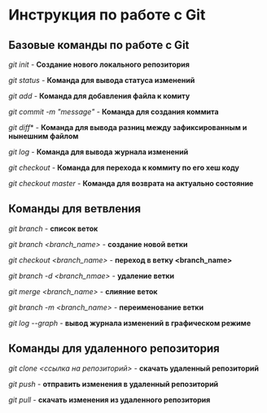 # Инструкция по работе с Git

## Базовые команды по работе с Git

*git init* - **Создание нового локального репозитория**

*git status* - **Команда для вывода статуса изменений**

*git add* - **Команда для добавления файла к комиту**

*git commit -m "message"* - **Команда для создания коммита**

*git diff** - **Команда для вывода разниц между зафиксированным и нынешним файлом**

*git log* - **Команда для вывода журнала изменений**

*git checkout <coomit code>* - **Команда для перехода к коммиту по его хеш коду**

*git checkout master* - **Команда для возврата на актуально состояние**

## Команды для ветвления

*git branch* - **список веток**

*git branch <branch_name>* - **создание новой ветки**

*git checkout <branch_name>* - **переход в ветку <branch_name>**

*git branch -d <branch_nmae>* - **удаление ветки**

*git merge <branch_name>* - **слияние веток**

*git branch -m <branch_name>* - **переименование ветки**

*git log --graph* - **вывод журнала изменений в графическом режиме**

## Команды для удаленного репозитория

*git clone <ссылка на репозиторий>* - **скачать удаленный репозиторий**

*git push* - **отправить изменения в удаленный репозиторий**

*git pull* - **скачать изменения из удаленного репозитория**

